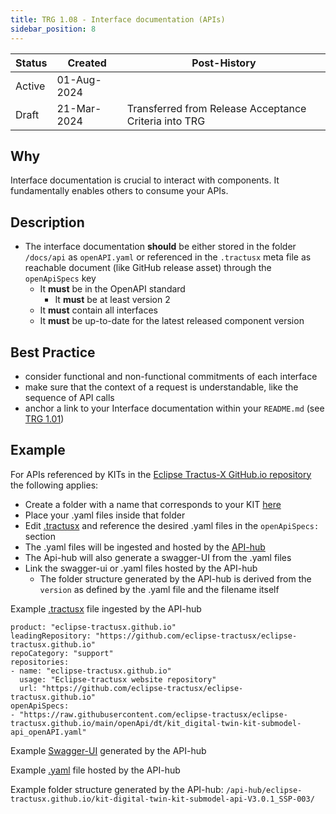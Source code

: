 ```yaml
---
title: TRG 1.08 - Interface documentation (APIs)
sidebar_position: 8
---
```


| Status | Created     | Post-History                                          |
|--------|-------------|-------------------------------------------------------|
| Active | 01-Aug-2024 |                                                       |
| Draft  | 21-Mar-2024 | Transferred from Release Acceptance Criteria into TRG |

## Why

Interface documentation is crucial to interact with components. It fundamentally enables others to consume your APIs.

## Description

- The interface documentation **should** be either stored in the folder `/docs/api` as `openAPI.yaml` or referenced in the `.tractusx` meta file as reachable document (like GitHub release asset) through the `openApiSpecs` key
  - It **must** be in the OpenAPI standard
    - It **must** be at least version 2
  - It **must** contain all interfaces
  - It **must** be up-to-date for the latest released component version

## Best Practice

- consider functional and non-functional commitments of each interface
- make sure that the context of a request is understandable, like the sequence of API calls
- anchor a link to your Interface documentation within your `README.md` (see [TRG 1.01](/docs/release/trg-1/trg-1-01))

## Example

For APIs referenced by KITs in the [Eclipse Tractus-X GitHub.io repository](https://github.com/eclipse-tractusx/eclipse-tractusx.github.io) the following applies:

- Create a folder with a name that corresponds to your KIT [here](https://github.com/eclipse-tractusx/eclipse-tractusx.github.io/tree/main/openApi)
- Place your .yaml files inside that folder
- Edit [.tractusx](https://github.com/eclipse-tractusx/eclipse-tractusx.github.io/blob/main/.tractusx) and reference the desired .yaml files in the `openApiSpecs:` section
- The .yaml files will be ingested and hosted by the [API-hub](https://eclipse-tractusx.github.io/api-hub/eclipse-tractusx.github.io)
- The Api-hub will also generate a swagger-UI from the .yaml files
- Link the swagger-ui or .yaml files hosted by the API-hub
  - The folder structure generated by the API-hub is derived from the `version` as defined by the .yaml file and the filename itself

Example [.tractusx](https://github.com/eclipse-tractusx/eclipse-tractusx.github.io/blob/main/.tractusx) file ingested by the API-hub

```text
product: "eclipse-tractusx.github.io"
leadingRepository: "https://github.com/eclipse-tractusx/eclipse-tractusx.github.io"
repoCategory: "support"
repositories:
- name: "eclipse-tractusx.github.io"
  usage: "Eclipse-tractusx website repository"
  url: "https://github.com/eclipse-tractusx/eclipse-tractusx.github.io"
openApiSpecs:
- "https://raw.githubusercontent.com/eclipse-tractusx/eclipse-tractusx.github.io/main/openApi/dt/kit_digital-twin-kit-submodel-api_openAPI.yaml"
```

Example [Swagger-UI](https://eclipse-tractusx.github.io/api-hub/eclipse-tractusx.github.io/kit-digital-twin-kit-submodel-api-V3.0.1_SSP-003/swagger-ui/) generated by the API-hub

Example [.yaml](https://eclipse-tractusx.github.io/api-hub/eclipse-tractusx.github.io/kit-digital-twin-kit-submodel-api-V3.0.1_SSP-003/kit_digital-twin-kit-submodel-api_openAPI.yaml) file hosted by the API-hub

Example folder structure generated by the API-hub: `/api-hub/eclipse-tractusx.github.io/kit-digital-twin-kit-submodel-api-V3.0.1_SSP-003/`
